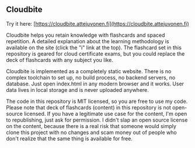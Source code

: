 ## Cloudbite

Try it here: [https://cloudbite.attejuvonen.fi](https://cloudbite.attejuvonen.fi)

Cloudbite helps you retain knowledge with flashcards and spaced repetition. A detailed explanation about the learning methodology is available on the site (click the "i" link at the top). The flashcard set in this repository is geared for cloud certificate exams, but you could replace the deck of flashcards with any subject you like.

Cloudbite is implemented as a completely static website. There is no complex toolchain to set up, no build process, no backend servers, no database. Just open index.html in any modern browser and it works. User data lives in local storage and is never uploaded anywhere.

The code in this repository is MIT licensed, so you are free to use my code. Please note that deck of flashcards (content) in this repository is not open-source licensed. If you have a legitimate use case for the content, I'm open to republishing, just ask for permission. I didn't slap an open source license on the content, because there is a real risk that someone would simply clone this project with no changes and scam money out of people who don't realize that the same thing is available for free.
